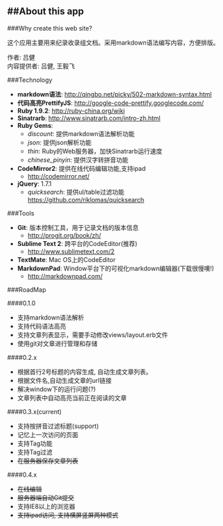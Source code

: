 ##About this app
---	

###Why create this web site?	

这个应用主要用来纪录收录组文档。采用markdown语法编写内容，方便排版。	

作者: 吕健  
内容提供者: 吕健, 王毅飞  


###Technology	

* __markdown语法__: <http://qingbo.net/picky/502-markdown-syntax.html>
* __代码高亮PrettifyJS__: <http://google-code-prettify.googlecode.com/>
* __Ruby 1.9.2__: <http://ruby-china.org/wiki>
* __Sinatrarb__: <http://www.sinatrarb.com/intro-zh.html>
* __Ruby Gems__:
	* _discount_: 提供markdown语法解析功能
	* _json:_ 提供json解析功能
	* _thin_: Ruby的Web服务器，加快Sinatrarb运行速度	
	* _chinese\_pinyin_: 提供汉字转拼音功能
* __CodeMirror2__: 提供在线代码编辑功能,支持ipad
	* <http://codemirror.net/>
* __jQuery__: 1.7.1
	* _quicksearch_: 提供ul/table过滤功能 <https://github.com/riklomas/quicksearch>
	

###Tools	

* __Git__: 版本控制工具，用于记录文档的版本信息
	* <http://progit.org/book/zh/>
* __Sublime Text 2__: 跨平台的CodeEditor(推荐)
	* <http://www.sublimetext.com/2>
* __TextMate__: Mac OS上的CodeEditor
* __MarkdownPad__: Window平台下的可视化markdown编辑器(下载很慢噢!)
	* <http://markdownpad.com/>


###RoadMap

####0.1.0 

* 支持markdown语法解析
* 支持代码语法高亮
* 支持文章列表显示，需要手动修改views/layout.erb文件
* 使用git对文章进行管理和存储

####0.2.x

* 根据首行2号标题的内容生成, 自动生成文章列表。
* 根据文件名,自动生成文章的url链接
* 解决window下的运行问题(?)
* 文章列表中自动高亮当前正在阅读的文章

####0.3.x(current)

* 支持按拼音过滤标题(support)
* 记忆上一次访问的页面
* 支持Tag功能
* 支持Tag过滤
* <del>在服务器保存文章列表</del>

####0.4.x	

* <del>在线编辑</del>
* <del>服务器端自动Git提交</del>
* 支持IE8以上的浏览器
* <del>支持ipad访问, 支持横屏竖屏两种模式</del>
